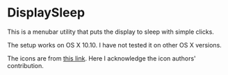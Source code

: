 # DisplaySleep

This is a menubar utility that puts the display to sleep with simple clicks.

The setup works on OS X 10.10. I have not tested it on other OS X versions.

The icons are from [this link](https://www.iconfinder.com/search/?q=monitor). Here I acknowledge the icon authors' contribution.
